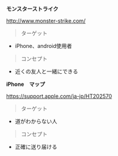 **モンスターストライク**

http://www.monster-strike.com/
>ターゲット
* iPhone、android使用者

>コンセプト
* 近くの友人と一緒にできる

**iPhone　マップ**

https://support.apple.com/ja-jp/HT202570
>ターゲット
* 道がわからない人

>コンセプト
* 正確に送り届ける
